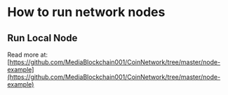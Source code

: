 # How to run network nodes

## Run Local Node

Read more at: [https://github.com/MediaBlockchain001/CoinNetwork/tree/master/node-example](https://github.com/MediaBlockchain001/CoinNetwork/tree/master/node-example)